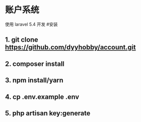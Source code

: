 # 账户系统
使用 laravel 5.4 开发
#安装
## 1. git clone https://github.com/dyyhobby/account.git

## 2. composer install

## 3. npm install/yarn

## 4. cp .env.example .env

## 5. php artisan key:generate
